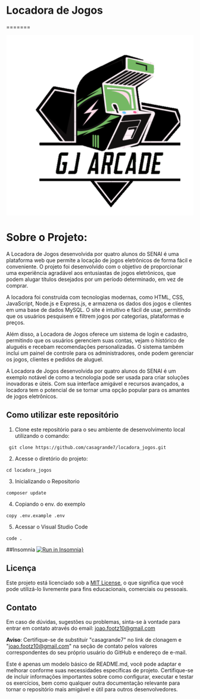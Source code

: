 # Locadora de Jogos
=======
<div align= "center">

![Logo](https://github.com/casagrande7/locadora_jogos/blob/main/app/Assets/imagem/logos.png)
</div>

# Sobre o Projeto:
A Locadora de Jogos desenvolvida por quatro alunos do SENAI é uma plataforma web que permite a locação de jogos eletrônicos de forma fácil e conveniente. O projeto foi desenvolvido com o objetivo de proporcionar uma experiência agradável aos entusiastas de jogos eletrônicos, que podem alugar títulos desejados por um período determinado, em vez de comprar.

A locadora foi construída com tecnologias modernas, como HTML, CSS, JavaScript, Node.js e Express.js, e armazena os dados dos jogos e clientes em uma base de dados MySQL. O site é intuitivo e fácil de usar, permitindo que os usuários pesquisem e filtrem jogos por categorias, plataformas e preços.

Além disso, a Locadora de Jogos oferece um sistema de login e cadastro, permitindo que os usuários gerenciem suas contas, vejam o histórico de aluguéis e recebam recomendações personalizadas. O sistema também inclui um painel de controle para os administradores, onde podem gerenciar os jogos, clientes e pedidos de aluguel.

A Locadora de Jogos desenvolvida por quatro alunos do SENAI é um exemplo notável de como a tecnologia pode ser usada para criar soluções inovadoras e úteis. Com sua interface amigável e recursos avançados, a locadora tem o potencial de se tornar uma opção popular para os amantes de jogos eletrônicos.

## Como utilizar este repositório

1. Clone este repositório para o seu ambiente de desenvolvimento local utilizando o comando:
```
 git clone https://github.com/casagrande7/locadora_jogos.git
```
2. Acesse o diretório do projeto:
```
cd locadora_jogos
```
3. Inicializando o Repositorio
```
composer update
```
4. Copiando o env. do exemplo
```
copy .env.example .env
```

5. Acessar o Visual Studio Code
```
code .
```


##Insomnia
[![Run in Insomnia}](https://insomnia.rest/images/run.svg)](https://insomnia.rest/run/?label=Insominia&uri=https%3A%2F%2Fgithub.com%2Fcasagrande7%2Flocadora_jogos%2Fblob%2Fmain%2FInsomnia_2024-06-04.json)

## Licença

Este projeto está licenciado sob a [MIT License](LICENSE), o que significa que você pode utilizá-lo livremente para fins educacionais, comerciais ou pessoais.

## Contato
Em caso de dúvidas, sugestões ou problemas, sinta-se à vontade para entrar em contato através do email: joao.footz10@gmail.com

**Aviso**: Certifique-se de substituir "casagrande7" no link de clonagem e "joao.footz10@gmail.com" na seção de contato pelos valores correspondentes do seu próprio usuário do GitHub e endereço de e-mail.

Este é apenas um modelo básico de README.md, você pode adaptar e melhorar conforme suas necessidades específicas de projeto. Certifique-se de incluir informações importantes sobre como configurar, executar e testar os exercícios, bem como qualquer outra documentação relevante para tornar o repositório mais amigável e útil para outros desenvolvedores.
